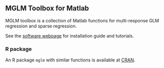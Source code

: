 ## MGLM Toolbox for Matlab

MGLM toolbox is a collection of Matlab functions for multi-response GLM regression and sparse regression. 

See the [software webpage](http://hua-zhou.github.io/MGLM/) for installation guide and tutorials. 

### R package

An R package `mglm` with similar functions is available at [CRAN](https://cran.r-project.org/web/packages/MGLM/index.html).
